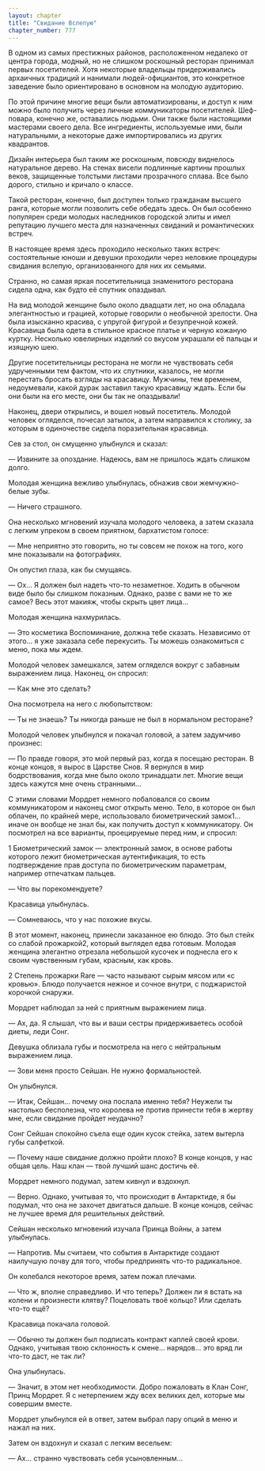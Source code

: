 ```yaml
---
layout: chapter
title: "Свидание Вслепую"
chapter_number: 777
---
```


В одном из самых престижных районов, расположенном недалеко от центра города, модный, но не слишком роскошный ресторан принимал первых посетителей. Хотя некоторые владельцы придерживались архаичных традиций и нанимали людей-официантов, это конкретное заведение было ориентировано в основном на молодую аудиторию.

По этой причине многие вещи были автоматизированы, и доступ к ним можно было получить через личные коммуникаторы посетителей. Шеф-повара, конечно же, оставались людьми. Они также были настоящими мастерами своего дела. Все ингредиенты, используемые ими, были натуральными, а некоторые даже импортировались из других квадрантов.

Дизайн интерьера был таким же роскошным, повсюду виднелось натуральное дерево. На стенах висели подлинные картины прошлых веков, защищенные толстыми листами прозрачного сплава. Все было дорого, стильно и кричало о классе.

Такой ресторан, конечно, был доступен только гражданам высшего ранга, которые могли позволить себе обедать здесь. Он был особенно популярен среди молодых наследников городской элиты и имел репутацию лучшего места для назначенных свиданий и романтических встреч.

В настоящее время здесь проходило несколько таких встреч: состоятельные юноши и девушки проходили через неловкие процедуры свидания вслепую, организованного для них их семьями.

Странно, но самая яркая посетительница знаменитого ресторана сидела одна, как будто её спутник опаздывал.

На вид молодой женщине было около двадцати лет, но она обладала элегантностью и грацией, которые говорили о необычной зрелости. Она была изысканно красива, с упругой фигурой и безупречной кожей. Красавица была одета в стильное красное платье и черную кожаную куртку. Несколько ювелирных изделий со вкусом украшали её пальцы и изящную шею.

Другие посетительницы ресторана не могли не чувствовать себя удрученными тем фактом, что их спутники, казалось, не могли перестать бросать взгляды на красавицу. Мужчины, тем временем, недоумевали, какой дурак заставил такую красавицу ждать. Если бы они были на его месте, они бы так не опаздывали!

Наконец, двери открылись, и вошел новый посетитель. Молодой человек огляделся, почесал затылок, а затем направился к столику, за которым в одиночестве сидела поразительная красавица.

Сев за стол, он смущенно улыбнулся и сказал:

— Извините за опоздание. Надеюсь, вам не пришлось ждать слишком долго.

Молодая женщина вежливо улыбнулась, обнажив свои жемчужно-белые зубы.

— Ничего страшного.

Она несколько мгновений изучала молодого человека, а затем сказала с легким упреком в своем приятном, бархатистом голосе:

— Мне неприятно это говорить, но ты совсем не похож на того, кого мне показывали на фотографиях.

Он опустил глаза, как бы смущаясь.

— Ох... Я должен был надеть что-то незаметное. Ходить в обычном виде было бы слишком показным. Однако, разве с вами не то же самое? Весь этот макияж, чтобы скрыть цвет лица...

Молодая женщина нахмурилась.

— Это косметика Воспоминание, должна тебе сказать. Независимо от этого... я уже заказала себе перекусить. Ты можешь ознакомиться с меню, пока мы ждем.

Молодой человек замешкался, затем огляделся вокруг с забавным выражением лица. Наконец, он спросил:

— Как мне это сделать?

Она посмотрела на него с любопытством:

— Ты не знаешь? Ты никогда раньше не был в нормальном ресторане?

Молодой человек улыбнулся и покачал головой, а затем задумчиво произнес:

— По правде говоря, это мой первый раз, когда я посещаю ресторан. В конце концов, я вырос в Царстве Снов. Я вернулся в мир бодрствования, когда мне было около тринадцати лет. Многие вещи здесь кажутся мне очень странными...

С этими словами Мордрет немного побаловался со своим коммуникатором и наконец смог открыть меню. Тело, в которое он был облачен, по крайней мере, использовало биометрический замок1... иначе он вообще не знал бы, как получить доступ к коммуникатору. Он посмотрел на все варианты, проецируемые перед ним, и спросил:

1 Биометрический замок — электронный замок, в основе работы которого лежит биометрическая аутентификация, то есть подтверждение прав доступа по биометрическим параметрам, например отпечаткам пальцев.

— Что вы порекомендуете?

Красавица улыбнулась.

— Сомневаюсь, что у нас похожие вкусы.

В этот момент, наконец, принесли заказанное ею блюдо. Это был стейк со слабой прожаркой2, который выглядел едва готовым. Молодая женщина элегантно отрезала небольшой кусочек и поднесла его к своим чувственным губам, красным, как кровь.

2 Степень прожарки Rare — часто называют сырым мясом или «с кровью». Блюдо получается нежное и сочное внутри, с поджаристой корочкой снаружи.

Мордрет наблюдал за ней с приятным выражением лица.

— Ах, да. Я слышал, что вы и ваши сестры придерживаетесь особой диеты, леди Сонг.

Девушка облизала губы и посмотрела на него с нейтральным выражением лица.

— Зови меня просто Сейшан. Не нужно формальностей.

Он улыбнулся.

— Итак, Сейшан... почему она послала именно тебя? Неужели ты настолько бесполезна, что королева не против принести тебя в жертву мне, если свидание пройдет неудачно?

Сонг Сейшан спокойно съела еще один кусок стейка, затем вытерла губы салфеткой.

— Почему наше свидание должно пройти плохо? В конце концов, у нас общая цель. Наш клан — твой лучший шанс достичь её.

Мордрет немного подумал, затем кивнул и вздохнул.

— Верно. Однако, учитывая то, что происходит в Антарктиде, я бы подумал, что она не захочет двигаться дальше. В конце концов, сейчас не лучшее время для решительных действий.

Сейшан несколько мгновений изучала Принца Войны, а затем улыбнулась.

— Напротив. Мы считаем, что события в Антарктиде создают наилучшую почву для того, чтобы предпринять что-то радикальное.

Он колебался некоторое время, затем пожал плечами.

— Что ж, вполне справедливо. И что теперь? Должен ли я встать на колени и произнести клятву? Поцеловать твоё кольцо? Или сделать что-то ещё?

Красавица покачала головой.

— Обычно ты должен был подписать контракт каплей своей крови. Однако, учитывая твою склонность к смене... нарядов... это вряд ли что-то даст, не так ли?

Она улыбнулась.

— Значит, в этом нет необходимости. Добро пожаловать в Клан Сонг, Принц Мордрет. Я с нетерпением жду всех великих дел, которые мы совершим вместе.

Мордрет улыбнулся ей в ответ, затем выбрал пару опций в меню и нажал на них.

Затем он вздохнул и сказал с легким весельем:

— Ах... странно чувствовать себя усыновленным...